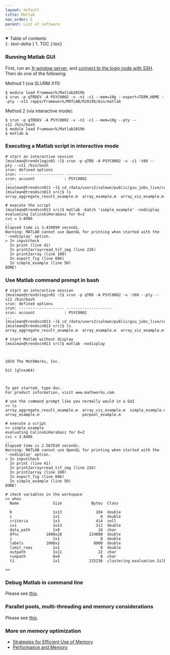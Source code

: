 ```yaml
---
layout: default
title: Matlab
nav_order: 2
parent: List of software
---
```

<details open markdown="block">
  <summary>
    Table of contents
  </summary>
  {: .text-delta }
1. TOC
{:toc}
</details>

### Running Matlab GUI

First, run an [X-window
server](Running_GUI_applications#Install_an_X-window_server),
and [connect to the login node with
SSH](Log_in_to_the_cluster). Then do one of the following:

Method 1 (via SLURM X11):

```
$ module load Framework/Matlab2019b
$ srun -p qTRDEV -A PSYC0002 -v -n1 -c1 --mem=10g --export=TERM,HOME --pty --x11 /apps/Framework/MATLAB/R2019b/bin/matlab
```

Method 2 (via interactive mode):

```
$ srun -p qTRDEV -A PSYC0002 -v -n1 -c1 --mem=10g --pty --x11 /bin/bash 
$ module load Framework/Matlab2019b
$ matlab &
```

### Executing a Matlab script in interactive mode

```
# start an interactive session
[msalman@trendslogin01 ~]$ srun -p qTRD -A PSYC0002 -v -c1 -t60 --pty --x11 /bin/bash                       
srun: defined options
srun: -------------------- --------------------
srun: account             : PSYC0002
...
[msalman@trendscn013 ~]$ cd /data/users2/salman/public/gsu_jobs_live/current/src/
[msalman@trendscn013 src]$ ls
array_aggregate_result_example.m  array_example.m  array_viz_example.m  parpool_example.m  simple_example.m

# execute the script
[msalman@trendscn013 src]$ matlab -batch 'simple_example' -nodisplay
evaluating CalinskiHarabasz for K=2
cvi = 3.8406
...
Elapsed time is 3.439899 seconds.
Warning: MATLAB cannot use OpenGL for printing when started with the
'-nodisplay' option.
> In inputcheck
  In print (line 41)
  In print2array>read_tif_img (line 226)
  In print2array (line 180)
  In export_fig (line 606)
  In simple_example (line 50)
DONE!
```

### Use Matlab command prompt in bash

```
# start an interactive session
[msalman@trendslogin01 ~]$ srun -p qTRD -A PSYC0002 -v -t60 --pty --x11 /bin/bash                       
srun: defined options
srun: -------------------- --------------------
srun: account             : PSYC0002
...
[msalman@trendscn013 ~]$ cd /data/users2/salman/public/gsu_jobs_live/current/src/
[msalman@trendscn013 src]$ ls
array_aggregate_result_example.m  array_example.m  array_viz_example.m  parpool_example.m  simple_example.m

# start Matlab without display
[msalman@trendscn013 src]$ matlab -nodisplay

                                                                                             < M A T L A B (R) >
                                                                                   Copyright 1984-2019 The MathWorks, Inc.
                                                                              R2019a Update 4 (9.6.0.1150989) 64-bit (glnxa64)
                                                                                                June 26, 2019


To get started, type doc.
For product information, visit www.mathworks.com.

# use the command prompt like you normally would in a GUI
>> ls
array_aggregate_result_example.m  array_viz_example.m  simple_example.m
array_example.m                   parpool_example.m

# execute a script
>> simple_example
evaluating CalinskiHarabasz for K=2
cvi = 3.8406
...
Elapsed time is 2.567810 seconds.
Warning: MATLAB cannot use OpenGL for printing when started with the
'-nodisplay' option.
> In inputcheck
  In print (line 41)
  In print2array>read_tif_img (line 226)
  In print2array (line 180)
  In export_fig (line 606)
  In simple_example (line 50)
DONE!

# check variables in the workspace
>> whos
  Name               Size             Bytes  Class                                         Attributes

  K                  1x13               104  double
  c                  1x1                  8  double
  criteria           1x3                414  cell
  cvi                3x13               312  double
  data_path          1x8                 16  char
  dfnc            1000x28            224000  double
  i                  1x1                  8  double
  labels          1000x1               8000  double
  limit_rows         1x1                  8  double
  outpath            1x11                22  char
  runpath            0x0                  0  char
  t1                 1x1             225236  clustering.evaluation.SilhouetteEvaluation

>>
```

### Debug Matlab in command line

Please see
[this](https://www.mathworks.com/help/matlab/ref/dbstep.html#buyrwwi-4).

### Parallel pools, multi-threading and memory considerations

Please see [this](Choosing_job_resources).

### More on memory optimization

-   [Strategies for Efficient Use of Memory](https://www.mathworks.com/help/matlab/matlab_prog/strategies-for-efficient-use-of-memory.html)
-   [Performance and Memory](https://www.mathworks.com/help/matlab/performance-and-memory.html?s_tid=CRUX_lftnav)